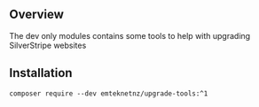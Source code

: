 ## Overview

The dev only modules contains some tools to help with upgrading SilverStripe websites

## Installation

```
composer require --dev emteknetnz/upgrade-tools:^1
```

